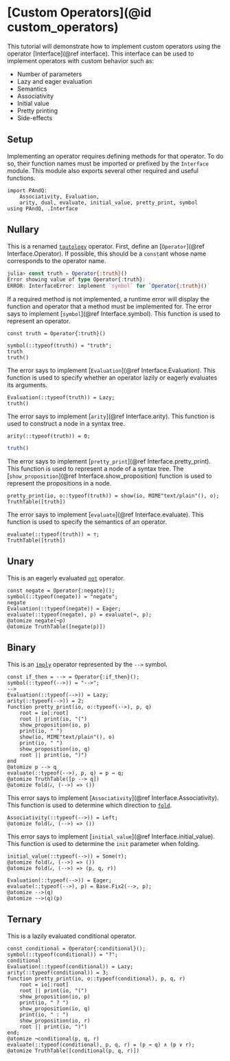 
# [Custom Operators](@id custom_operators)

This tutorial will demonstrate how to implement custom operators using the operator [Interface](@ref interface). This interface can be used to implement operators with custom behavior such as:

- Number of parameters
- Lazy and eager evaluation
- Semantics
- Associativity
- Initial value
- Pretty printing
- Side-effects

## Setup

Implementing an operator requires defining methods for that operator. To do so, their function names must be imported or prefixed by the `Interface` module. This module also exports several other required and useful functions.

```@repl 1
import PAndQ:
    Associativity, Evaluation,
    arity, dual, evaluate, initial_value, pretty_print, symbol
using PAndQ, .Interface
```

## Nullary

This is a renamed [`tautology`](@ref) operator. First, define an [`Operator`](@ref Interface.Operator). If possible, this should be a `const`ant whose name corresponds to the operator name.

```julia
julia> const truth = Operator{:truth}()
Error showing value of type Operator{:truth}:
ERROR: InterfaceError: implement `symbol` for `Operator{:truth}()`
```

If a required method is not implemented, a runtime error will display the function and operator that a method must be implemented for. The error says to implement [`symbol`](@ref Interface.symbol). This function is used to represent an operator.

```@setup 1
const truth = Operator{:truth}()
```

```@repl 1
symbol(::typeof(truth)) = "truth";
truth
truth()
```

The error says to implement [`Evaluation`](@ref Interface.Evaluation). This function is used to specify whether an operator lazily or eagerly evaluates its arguments.

```@repl 1
Evaluation(::typeof(truth)) = Lazy;
truth()
```

The error says to implement [`arity`](@ref Interface.arity). This function is used to construct a node in a syntax tree.

```@repl 1
arity(::typeof(truth)) = 0;
```

```julia
truth()
```

The error says to implement [`pretty_print`](@ref Interface.pretty_print). This function is used to represent a node of a syntax tree. The [`show_proposition`](@ref Interface.show_proposition) function is used to represent the propositions in a node.

```@repl 1
pretty_print(io, o::typeof(truth)) = show(io, MIME"text/plain"(), o);
TruthTable([truth])
```

The error says to implement [`evaluate`](@ref Interface.evaluate). This function is used to specify the semantics of an operator.

```@repl 1
evaluate(::typeof(truth)) = ⊤;
TruthTable([truth])
```

## Unary

This is an eagerly evaluated [`not`](@ref) operator.

```@repl 1
const negate = Operator{:negate}();
symbol(::typeof(negate)) = "negate";
negate
Evaluation(::typeof(negate)) = Eager;
evaluate(::typeof(negate), p) = evaluate(¬, p);
@atomize negate(¬p)
@atomize TruthTable([negate(p)])
```

## Binary

This is an [`imply`](@ref) operator represented by the `-->` symbol.

```@repl 1
const if_then = --> = Operator{:if_then}();
symbol(::typeof(-->)) = "-->";
-->
Evaluation(::typeof(-->)) = Lazy;
arity(::typeof(-->)) = 2;
function pretty_print(io, o::typeof(-->), p, q)
    root = io[:root]
    root || print(io, "(")
    show_proposition(io, p)
    print(io, " ")
    show(io, MIME"text/plain"(), o)
    print(io, " ")
    show_proposition(io, q)
    root || print(io, ")")
end
@atomize p --> q
evaluate(::typeof(-->), p, q) = p → q;
@atomize TruthTable([p --> q])
@atomize fold(𝒾, (-->) => ())
```

This error says to implement [`Associativity`](@ref Interface.Associativity). This function is used to determine which direction to [`fold`](@ref).

```@repl 1
Associativity(::typeof(-->)) = Left;
@atomize fold(𝒾, (-->) => ())
```

This error says to implement [`initial_value`](@ref Interface.initial_value). This function is used to determine the `init` parameter when folding.

```@repl 1
initial_value(::typeof(-->)) = Some(⊤);
@atomize fold(𝒾, (-->) => ())
@atomize fold(𝒾, (-->) => (p, q, r))
```

```@repl 1
Evaluation(::typeof(-->)) = Eager;
evaluate(::typeof(-->), p) = Base.Fix2(-->, p);
@atomize -->(q)
@atomize -->(q)(p)
```

## Ternary

This is a lazily evaluated conditional operator.

```@repl 1
const conditional = Operator{:conditional}();
symbol(::typeof(conditional)) = "?";
conditional
Evaluation(::typeof(conditional)) = Lazy;
arity(::typeof(conditional)) = 3;
function pretty_print(io, o::typeof(conditional), p, q, r)
    root = io[:root]
    root || print(io, "(")
    show_proposition(io, p)
    print(io, " ? ")
    show_proposition(io, q)
    print(io, " : ")
    show_proposition(io, r)
    root || print(io, ")")
end;
@atomize ¬conditional(p, q, r)
evaluate(::typeof(conditional), p, q, r) = (p → q) ∧ (p ∨ r);
@atomize TruthTable([conditional(p, q, r)])
```
